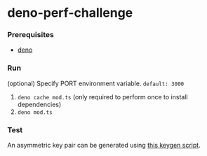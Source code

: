 # deno-perf-challenge

### Prerequisites

- [deno](https://github.com/denoland/deno/releases/tag/v1.22.0)

### Run

(optional) Specify PORT environment variable. `default: 3000`

1. `deno cache mod.ts` (only required to perform once to install dependencies)
1. `deno mod.ts`

### Test

An asymmetric key pair can be generated using
[this keygen script](https://github.com/legehwahn/keygen).

